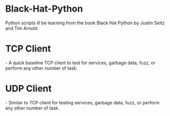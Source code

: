 # Black-Hat-Python
Python scripts ill be learning from the book Black Hat Python by Justin Seitz and Tim Arnold 



<h1><b>TCP Client</b></h1> - 
<p1>A quick baseline TCP client to test for services, garbage data, fuzz, or perform any other number of task.</p1>

<h1><b>UDP Client</b></h1> -
<p1>Similar to TCP client for testing services, garbage data, fuzz, or perform any other number of task.</p1>
